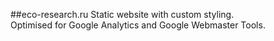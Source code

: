 ##eco-research.ru
Static website with custom styling.  
Optimised for Google Analytics and Google Webmaster Tools.
